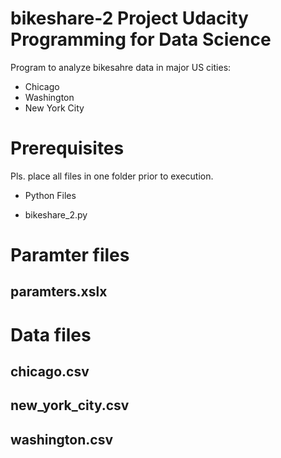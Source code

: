 # bikeshare-2 Project Udacity Programming for Data Science
Program to analyze bikesahre data in major US cities:
- Chicago
- Washington
- New York City

# Prerequisites
Pls. place all files in one folder prior to execution.

* Python Files
- bikeshare_2.py


# Paramter files
## paramters.xslx

# Data files
## chicago.csv
## new_york_city.csv
## washington.csv
